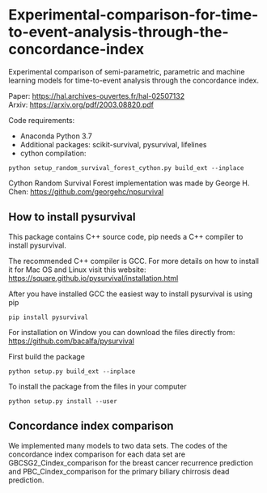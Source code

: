 # Experimental-comparison-for-time-to-event-analysis-through-the-concordance-index
Experimental comparison of semi-parametric, parametric and machine learning models for time-to-event analysis through the concordance index.

Paper: https://hal.archives-ouvertes.fr/hal-02507132 <br />
Arxiv: https://arxiv.org/pdf/2003.08820.pdf

Code requirements:

- Anaconda Python 3.7
- Additional packages: scikit-survival, pysurvival, lifelines
- cython compilation:

```
python setup_random_survival_forest_cython.py build_ext --inplace
```

Cython Random Survival Forest implementation was made by George H. Chen: https://github.com/georgehc/npsurvival


## How to install pysurvival
This package contains C++ source code, pip needs a C++ compiler to install pysurvival.

The recommended C++ compiler is GCC. For more details on how to install it for Mac OS and Linux visit this website: https://square.github.io/pysurvival/installation.html

After you have installed GCC the easiest way to install pysurvival is using pip

```
pip install pysurvival
```

For installation on Window you can download the files directly from: https://github.com/bacalfa/pysurvival

First build the package

```
python setup.py build_ext --inplace
```

To install the package from the files in your computer

```
python setup.py install --user
```

## Concordance index comparison

We implemented many models to two data sets. The codes of the concordance index comparison for each data set are GBCSG2_Cindex_comparison for the breast cancer recurrence prediction and PBC_Cindex_comparison for the primary biliary chirrosis dead prediction.
